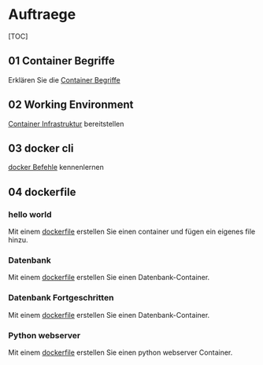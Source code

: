# Auftraege

[TOC]

## 01 Container Begriffe
Erklären Sie die [Container Begriffe](01%20Auftrag%20Container%20Begriffe%20erklaeren/ReadMe.md)

## 02 Working Environment
[Container Infrastruktur](02%20WorkingEnvironment/ReadMe.md) bereitstellen

## 03 docker cli
[docker Befehle](03%20docker%20cli/Readme.md) kennenlernen

## 04 dockerfile
### hello world
Mit einem [dockerfile](04_1%20dockerfile%20helloworld/Readme.md) erstellen Sie einen container und fügen ein eigenes file hinzu.

### Datenbank
Mit einem [dockerfile](04_2%20dockerfile%20datenbank/Readme.md) erstellen Sie einen Datenbank-Container.

### Datenbank Fortgeschritten
Mit einem [dockerfile](04_2%20dockerfile%20datenbank%20Fortgeschrittene/Readme.md) erstellen Sie einen Datenbank-Container.

### Python webserver
Mit einem [dockerfile](04_3%20dockerfile%20python%20webserver/Readme.md) erstellen Sie einen python webserver Container.